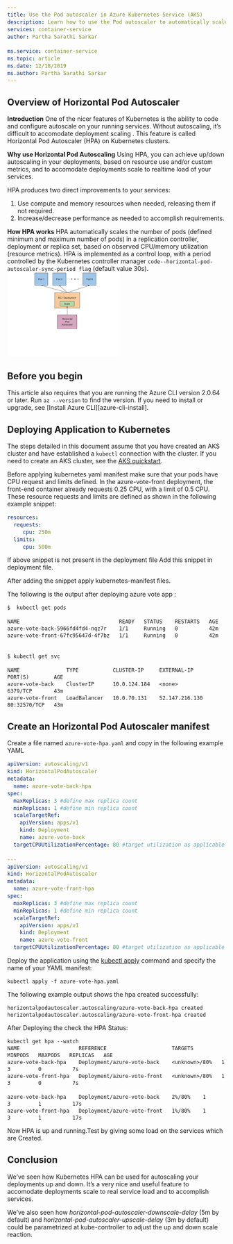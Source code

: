 ```yaml
---
title: Use the Pod autoscaler in Azure Kubernetes Service (AKS)
description: Learn how to use the Pod autoscaler to automatically scale your Pod to meet application demands in an Azure Kubernetes Service (AKS) cluster.
services: container-service
author: Partha Sarathi Sarkar

ms.service: container-service
ms.topic: article
ms.date: 12/18/2019
ms.author: Partha Sarathi Sarkar
---
```


## Overview of Horizontal Pod Autoscaler

__Introduction__
One of the nicer features of Kubernetes is the ability to code and configure autoscale on your running services. Without autoscaling, it’s difficult to accomodate deployment scaling . This feature is called Horizontal Pod Autoscaler (HPA) on Kubernetes clusters.

__Why use Horizontal Pod Autoscaling__
Using HPA, you can achieve up/down autoscaling in your deployments, based on resource use and/or custom metrics, and to accomodate deployments scale to realtime load of your services.

HPA produces two direct improvements to your services:

1. Use compute and memory resources when needed, releasing them if not required.
2. Increase/decrease performance as needed to accomplish requirements.

__How HPA works__
HPA automatically scales the number of pods (defined minimum and maximum number of pods) in a replication controller, deployment or replica set, based on observed CPU/memory utilization (resource metrics). HPA is implemented as a control loop, with a period controlled by the Kubernetes controller manager ``code--horizontal-pod-autoscaler-sync-period flag`` (default value 30s).
![The  horizontal pod autoscaler](media/autoscaler/pod-autoscaler.png)

## Before you begin

This article also requires that you are running the Azure CLI version 2.0.64 or later. Run `az --version` to find the version. If you need to install or upgrade, see [Install Azure CLI][azure-cli-install].

## Deploying Application to Kubernetes

The steps detailed in this document assume that you have created an AKS cluster and have established a `kubectl` connection with the cluster. If you need to create an AKS cluster, see the [AKS quickstart][aks-quickstart].

Before applying kubernetes yaml manifest make sure that your pods have CPU request and limits defined. 
In the azure-vote-front deployment, the front-end container already requests 0.25 CPU, with a limit of 0.5 CPU. These resource requests and limits are defined as shown in the following example snippet:

```yaml
resources:
  requests:
     cpu: 250m
  limits:
     cpu: 500m
```

If above snippet is not present in the deployment file Add this snippet in deployment file.

After adding the snippet apply kubernetes-manifest files.

The following is the output after deploying azure vote app :

```azurecli-interactive
$  kubectl get pods

NAME                                READY   STATUS    RESTARTS   AGE
azure-vote-back-5966fd4fd4-nqz7r    1/1     Running   0          42m
azure-vote-front-67fc95647d-4f7bz   1/1     Running   0          42m


$ kubectl get svc

NAME               TYPE           CLUSTER-IP     EXTERNAL-IP      PORT(S)        AGE
azure-vote-back    ClusterIP      10.0.124.184   <none>           6379/TCP       43m
azure-vote-front   LoadBalancer   10.0.70.131    52.147.216.130   80:32570/TCP   43m
```
## Create an Horizontal Pod Autoscaler manifest
Create a file named `azure-vote-hpa.yaml` and copy in the following example YAML

```yaml
apiVersion: autoscaling/v1
kind: HorizontalPodAutoscaler
metadata:
  name: azure-vote-back-hpa
spec:
  maxReplicas: 3 #define max replica count
  minReplicas: 1 #define min replica count
  scaleTargetRef:
    apiVersion: apps/v1
    kind: Deployment
    name: azure-vote-back
  targetCPUUtilizationPercentage: 80 #target utilization as applicable

---
apiVersion: autoscaling/v1
kind: HorizontalPodAutoscaler
metadata:
  name: azure-vote-front-hpa
spec:
  maxReplicas: 3 #define max replica count
  minReplicas: 1 #define min replica count
  scaleTargetRef:
    apiVersion: apps/v1
    kind: Deployment
    name: azure-vote-front
  targetCPUUtilizationPercentage: 80 #target utilization as applicable

```
Deploy the application using the [kubectl apply][kubectl-apply] command and specify the name of your YAML manifest:

```azurecli-interactive
kubectl apply -f azure-vote-hpa.yaml
```
The following example output shows the hpa created successfully:

```output
horizontalpodautoscaler.autoscaling/azure-vote-back-hpa created
horizontalpodautoscaler.autoscaling/azure-vote-front-hpa created
```

After Deploying the check the HPA Status:

```azurecli-interactive
kubectl get hpa --watch
NAME                   REFERENCE                     TARGETS         MINPODS   MAXPODS   REPLICAS   AGE
azure-vote-back-hpa    Deployment/azure-vote-back    <unknown>/80%   1         3         0          7s
azure-vote-front-hpa   Deployment/azure-vote-front   <unknown>/80%   1         3         0          7s

azure-vote-back-hpa    Deployment/azure-vote-back    2%/80%    1         3         1          17s
azure-vote-front-hpa   Deployment/azure-vote-front   1%/80%    1         3         1          17s
```
Now HPA is up and running.Test by giving some load on the services which are Created.

## Conclusion
We’ve seen how Kubernetes HPA can be used for autoscaling your deployments up and down. It’s a very nice and useful feature to accomodate deployments scale to real service load and to accomplish services.

We’ve also seen how *horizontal-pod-autoscaler-downscale-delay* (5m by default) and *horizontal-pod-autoscaler-upscale-delay* (3m by default) could be parametrized at kube-controller to adjust the up and down scale reaction.

<!-- LINKS - external -->
[kubectl-apply]: https://kubernetes.io/docs/reference/generated/kubectl/kubectl-commands#apply
[hpa-overview]: https://kubernetes.io/docs/tasks/run-application/horizontal-pod-autoscale/

<!-- LINKS - internal -->
[aks-quickstart]: ./kubernetes-walkthrough.md
[install-azure-cli]: /cli/azure/install-azure-cli
